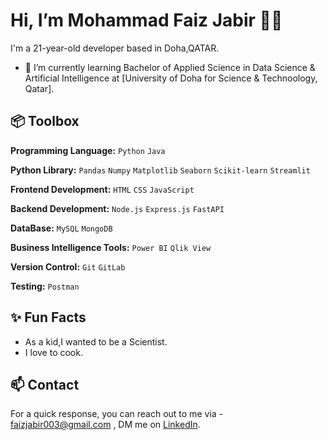 #  Hi, I’m Mohammad Faiz Jabir 👋🏽  

I'm a 21-year-old developer based in Doha,QATAR.

- 🌱 I’m currently learning Bachelor of Applied Science in Data Science & Artificial Intelligence at [University of Doha for Science & Technoology, Qatar].

  
## 📦 Toolbox

**Programming Language:** `Python` `Java` 
 
**Python Library:** `Pandas` `Numpy` `Matplotlib` `Seaborn` `Scikit-learn` `Streamlit`

**Frontend Development:** `HTML` `CSS` `JavaScript` 

**Backend Development:** `Node.js` `Express.js` `FastAPI`

**DataBase:** `MySQL` `MongoDB` 

**Business Intelligence Tools:** `Power BI` `Qlik View`

**Version Control:** `Git` `GitLab` 

**Testing:** `Postman`

## ✨ Fun Facts

- As a kid,I wanted to be a Scientist.
- I love to cook.


## 📫 Contact

For a quick response, you can reach out to me via - faizjabir003@gmail.com , DM me on [LinkedIn](https://www.linkedin.com/in/mohammad-faiz-jabir/). 
 




